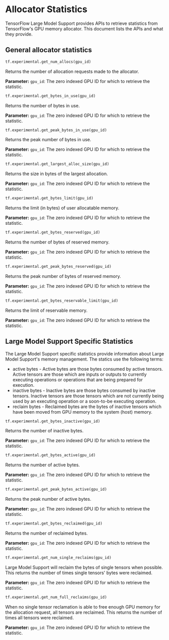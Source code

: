 # Allocator Statistics

TensorFlow Large Model Support provides APIs to retrieve statistics from
TensorFlow's GPU memory allocator. This document lists the APIs and what
they provide.


## General allocator statistics

```python
tf.experimental.get_num_allocs(gpu_id)
```
Returns the number of allocation requests made to the allocator.

**Parameter:** `gpu_id`: The zero indexed GPU ID for which to retrieve the statistic.


```python
tf.experimental.get_bytes_in_use(gpu_id)
```
Returns the number of bytes in use.

**Parameter:** `gpu_id`: The zero indexed GPU ID for which to retrieve the statistic.


```python
tf.experimental.get_peak_bytes_in_use(gpu_id)
```
Returns the peak number of bytes in use.

**Parameter:** `gpu_id`: The zero indexed GPU ID for which to retrieve the statistic.


```python
tf.experimental.get_largest_alloc_size(gpu_id)
```
Returns the size in bytes of the largest allocation.

**Parameter:** `gpu_id`: The zero indexed GPU ID for which to retrieve the statistic.


```python
tf.experimental.get_bytes_limit(gpu_id)
```
Returns the limit (in bytes) of user allocatable memory.

**Parameter:** `gpu_id`: The zero indexed GPU ID for which to retrieve the statistic.


```python
tf.experimental.get_bytes_reserved(gpu_id)
```
Returns the number of bytes of reserved memory.

**Parameter:** `gpu_id`: The zero indexed GPU ID for which to retrieve the statistic.

```python
tf.experimental.get_peak_bytes_reserved(gpu_id)
```
Returns the peak number of bytes of reserved memory.

**Parameter:** `gpu_id`: The zero indexed GPU ID for which to retrieve the statistic.

```python
tf.experimental.get_bytes_reservable_limit(gpu_id)
```
Returns the limit of reservable memory.

**Parameter:** `gpu_id`: The zero indexed GPU ID for which to retrieve the statistic.

## Large Model Support Specific Statistics
The Large Model Support specific statistics provide information about Large
Model Support's memory management. The statics use the following terms:

* active bytes - Active bytes are those bytes consumed by active tensors.
Active tensors are those which are inputs or outputs to currently
executing operations or operations that are being prepared for execution.
* inactive bytes - Inactive bytes are those bytes consumed by inactive tensors.
Inactive tensors are those tensors which are not currently being used by an
executing operation or a soon-to-be executing operation.
* reclaim bytes - Reclaimed bytes are the bytes of inactive tensors which have
been moved from GPU memory to the system (host) memory.


```python
tf.experimental.get_bytes_inactive(gpu_id)
```
Returns the number of inactive bytes.

**Parameter:** `gpu_id`: The zero indexed GPU ID for which to retrieve the statistic.


```python
tf.experimental.get_bytes_active(gpu_id)
```
Returns the number of active bytes.

**Parameter:** `gpu_id`: The zero indexed GPU ID for which to retrieve the statistic.

```python
tf.experimental.get_peak_bytes_active(gpu_id)
```
Returns the peak number of active bytes.

**Parameter:** `gpu_id`: The zero indexed GPU ID for which to retrieve the statistic.

```python
tf.experimental.get_bytes_reclaimed(gpu_id)
```
Returns the number of reclaimed bytes.

**Parameter:** `gpu_id`: The zero indexed GPU ID for which to retrieve the statistic.

```python
tf.experimental.get_num_single_reclaims(gpu_id)
```
Large Model Support will reclaim the bytes of single tensors when possible.
This returns the number of times single tensors' bytes were reclaimed.

**Parameter:** `gpu_id`: The zero indexed GPU ID for which to retrieve the statistic.

```python
tf.experimental.get_num_full_reclaims(gpu_id)
```
When no single tensor reclamation is able to free enough GPU memory for the
allocation request, all tensors are reclaimed. This returns the number
of times all tensors were reclaimed.

**Parameter:** `gpu_id`: The zero indexed GPU ID for which to retrieve the statistic.
